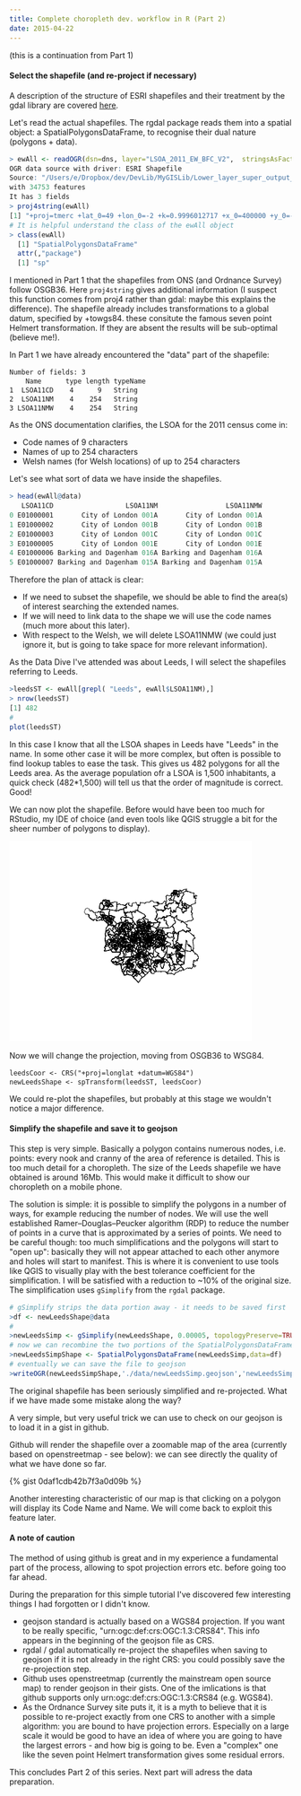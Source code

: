 ```yaml
---
title: Complete choropleth dev. workflow in R (Part 2)
date: 2015-04-22
---
```

(this is a continuation from Part 1)

#### Select the shapefile (and re-project if necessary)

A description of the structure of ESRI shapefiles and their treatment by the gdal library are covered [here](http://www.gdal.org/drv_shapefile.html).

Let's read the actual shapefiles. The rgdal package reads them into a spatial object: a SpatialPolygonsDataFrame, to recognise their dual nature (polygons + data).

```R
> ewAll <- readOGR(dsn=dns, layer="LSOA_2011_EW_BFC_V2",  stringsAsFactors=FALSE)
OGR data source with driver: ESRI Shapefile 
Source: "/Users/e/Dropbox/dev/DevLib/MyGISLib/Lower_layer_super_output_areas_(E+W)_2011_Boundaries_(Full_Clipped)_V2", layer: "LSOA_2011_EW_BFC_V2"
with 34753 features
It has 3 fields
> proj4string(ewAll)
[1] "+proj=tmerc +lat_0=49 +lon_0=-2 +k=0.9996012717 +x_0=400000 +y_0=-100000 +datum=OSGB36 +units=m +no_defs +ellps=airy +towgs84=446.448,-125.157,542.060,0.1502,0.2470,0.8421,-20.4894"
# It is helpful understand the class of the ewAll object
> class(ewAll)
  [1] "SpatialPolygonsDataFrame"
  attr(,"package")
  [1] "sp"
```

I mentioned in Part 1 that the shapefiles from ONS (and Ordnance Survey) follow OSGB36. Here ```proj4string``` gives additional information (I suspect this function comes from proj4 rather than gdal: maybe this explains the difference).  The shapefile already includes transformations to a global datum, specified by +towgs84.  these consitute the famous seven point Helmert transformation. If they are absent the results will be sub-optimal (believe me!).

In Part 1 we have already encountered the "data" part of the shapefile:

```
Number of fields: 3 
    Name      type length typeName
1  LSOA11CD    4      9   String
2  LSOA11NM    4    254   String
3 LSOA11NMW    4    254   String
```

As the ONS documentation clarifies, the LSOA for the 2011 census come in:
- Code names of 9 characters
- Names of up to 254 characters
- Welsh names (for Welsh locations) of up to 254 characters

Let's see what sort of data we have inside the shapefiles.

```R
> head(ewAll@data)
   LSOA11CD                  LSOA11NM                 LSOA11NMW
0 E01000001       City of London 001A       City of London 001A
1 E01000002       City of London 001B       City of London 001B
2 E01000003       City of London 001C       City of London 001C
3 E01000005       City of London 001E       City of London 001E
4 E01000006 Barking and Dagenham 016A Barking and Dagenham 016A
5 E01000007 Barking and Dagenham 015A Barking and Dagenham 015A
```

Therefore the plan of attack is clear: 
- If we need to subset the shapefile, we should be able to find the area(s) of interest searching the extended names.
- If we will need to link data to the shape we will use the code names (much more about this later).
- With respect to the Welsh, we will delete LSOA11NMW (we could just ignore it, but is going to take space for more relevant information).

As the Data Dive I've attended was about Leeds, I will select the shapefiles referring to Leeds.

```R
>leedsST <- ewAll[grepl( "Leeds", ewAll$LSOA11NM),]
> nrow(leedsST)
[1] 482
#
plot(leedsST)
```

In this case I know that all the LSOA shapes in Leeds have "Leeds" in the name. In some other case it will be more complex, but often is possible to find lookup tables to ease the task. 
This gives us 482 polygons for all the Leeds area. As the average population ofr a LSOA is 1,500 inhabitants, a quick check (482*1,500) will tell us that the order of magnitude is correct. Good!

We can now plot the shapefile. Before would have been too much for RStudio, my IDE of choice (and even tools like QGIS struggle a bit for the sheer number of polygons to display).

![plot](/images/LeedsLSOA.png)

Now we will change the projection, moving from OSGB36 to WSG84.

```
leedsCoor <- CRS("+proj=longlat +datum=WGS84")
newLeedsShape <- spTransform(leedsST, leedsCoor)
```

We could re-plot the shapefiles, but probably at this stage we wouldn't notice a major difference.

#### Simplify the shapefile and save it to geojson

This step is very simple.  Basically a polygon contains numerous nodes, i.e. points: every nook and cranny of the area of reference is detailed.  This is too much detail for a choropleth. The size of the Leeds shapefile we have obtained is around 16Mb. This would make it difficult to show our choropleth on a mobile phone.

The solution is simple: it is possible to simplify the polygons in a number of ways, for example reducing the number of nodes. We will use the well established Ramer–Douglas–Peucker algorithm (RDP) to reduce the number of points in a curve that is approximated by a series of points. 
We need to be careful though: too much simplifications and the polygons will start to "open up": basically they will not appear attached to each other anymore and holes will start to manifest. This is where it is convenient to use tools like QGIS to visually play with the best tolerance coefficient for the simplification.
I will be satisfied with a reduction to ~10% of the original size. 
The simplification uses ```gSimplify``` from the ```rgdal``` package.

```R
# gSimplify strips the data portion away - it needs to be saved first
>df <- newLeedsShape@data
#
>newLeedsSimp <- gSimplify(newLeedsShape, 0.00005, topologyPreserve=TRUE)
# now we can recombine the two portions of the SpatialPolygonsDataFrame
>newLeedsSimpShape <- SpatialPolygonsDataFrame(newLeedsSimp,data=df)
# eventually we can save the file to geojson
>writeOGR(newLeedsSimpShape,'./data/newLeedsSimp.geojson','newLeedsSimpShape', driver='GeoJSON',check_exists = FALSE)
```

The original shapefile has been seriously simplified and re-projected. What if we have made some mistake along the way?

A very simple, but very useful trick we can use to check on our geojson is to load it in a gist in github.

Github will render the shapefile over a zoomable map of the area (currently based on openstreetmap - see below): we can see directly the quality of what we have done so far.

{% gist 0daf1cdb42b7f3a0d09b %}

Another interesting characteristic of our map is that clicking on a polygon will display its Code Name and Name. We will come back to exploit this feature later.

#### A note of caution

The method of using github is great and in my experience a fundamental part of the process, allowing to spot projection errors etc. before going too far ahead.

During the preparation for this simple tutorial I've discovered few interesting things I had forgotten or I didn't know.
- geojson standard is actually based on a WGS84 projection. If you want to be really specific, "urn:ogc:def:crs:OGC:1.3:CRS84".  This info appears in the beginning of the geojson file as CRS.
- rgdal / gdal automatically re-project the shapefiles when saving to geojson if it is not already in the right CRS: you could possibly save the re-projection step.
- Github uses openstreetmap (currently the mainstream open source map) to render geojson in their gists. One of the imlications is that github supports only urn:ogc:def:crs:OGC:1.3:CRS84 (e.g. WGS84).
- As the Ordnance Survey site puts it, it is a myth to believe that it is possible to re-project exactly from one CRS to another with a simple algorithm: you are bound to have projection errors.  Especially on a large scale it would be good to have an idea of where you are going to have the largest errors - and how big is going to be.  Even a "complex" one like the seven point Helmert transformation gives some residual errors.

This concludes Part 2 of this series.  Next part will adress the data preparation.









